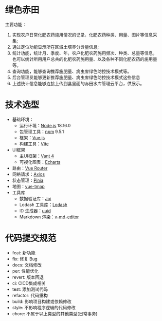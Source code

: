 # 绿色赤田

主要功能：

1. 实现农户日常化肥农药施用情况的记录，化肥农药种类、用量、图片等信息采集;
2. 通过定位功能显示所在区域土壤养分含量信息;
3. 统计功能，统计月、季度、年，农户化肥农药施用频次、种类、总量等信息，也可以统计所用用户总共的化肥农药施用量、以及各种不同化肥农药的施用量等。
4. 查询功能，能够查询推荐施肥量、病虫害绿色防控技术模式等。
5. 后台管理员能够更新推荐施肥量、病虫害绿色防控技术模式这些信息
6. 上述统计信息能够连接上传到县里面的赤田水库管理云平台，供展示。

# 技术选型

- 基础环境：
  - 运行环境：[Node.js](https://nodejs.org/zh-cn/) 18.16.0
  - 包管理工具：[npm](https://www.npmjs.com/) 9.5.1
  - 框架：[Vue.js](https://v3.cn.vuejs.org/)
  - 构建工具：[Vite](https://vitejs.dev/)
- UI框架
    - 主UI框架：[Vant 4](https://vant-ui.github.io/vant/#/zh-CN)
    - 可视化图表：[Echarts](https://echarts.apache.org/zh/index.html)
- 路由：[Vue Router](https://next.router.vuejs.org/)
- 网络请求：[Axios](https://axios-http.com/)
- 状态管理：[Pinia](https://pinia.vuejs.org/)
- 地图：[vue-tmap](https://didi.github.io/vue-tmap/)
- 工具库
    - 数据验证库：[Joi](https://joi.dev/)
    - Lodash 工具库：[Lodash](https://lodash.com/)
    - ID 生成器：[uuid](https://github.com/uuidjs/uuid)
    - Markdown 渲染：[v-md-editor](https://code-farmer-i.github.io/vue-markdown-editor/zh/)

# 代码提交规范

* feat: 新功能
* fix: 修复 Bug
* docs: 文档修改
* per: 性能优化
* revert: 版本回退
* ci: CICD集成相关
* test: 添加测试代码
* refactor: 代码重构
* build: 影响项目构建或依赖修改
* style: 不影响程序逻辑的代码修改
* chore: 不属于以上类型的其他类型(日常事务)